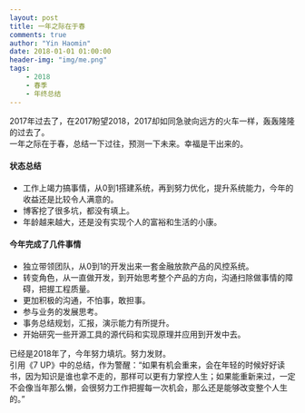 ```yaml
---
layout: post
title: 一年之际在于春
comments: true
author: "Yin Haomin"
date: 2018-01-01 01:00:00
header-img: "img/me.png"
tags:
    - 2018
    - 春季
    - 年终总结
---
```


2017年过去了，在2017盼望2018，2017却如同急驶向远方的火车一样，轰轰隆隆的过去了。<br>
一年之际在于春，总结一下过往，预测一下未来。幸福是干出来的。<br>

#### 状态总结
* 工作上竭力搞事情，从0到1搭建系统，再到努力优化，提升系统能力，今年的收益还是比较令人满意的。<br>
* 博客挖了很多坑，都没有填上。<br>
* 年龄越来越大，还是没有实现个人的富裕和生活的小康。<br>

#### 今年完成了几件事情
* 独立带领团队，从0到1的开发出来一套金融放款产品的风控系统。<br>
* 转变角色，从一直做开发，到开始思考整个产品的方向，沟通扫除做事情的障碍，把握工程质量。<br>
* 更加积极的沟通，不怕事，敢担事。<br>
* 参与业务的发展思考。<br>
* 事务总结规划，汇报，演示能力有所提升。<br>
* 开始研究一些开源工具的源代码和实现原理并应用到开发中去。<br>

已经是2018年了，今年努力填坑。努力发财。<br>
引用《7 UP》中的总结，作为警醒：“如果有机会重来，会在年轻的时候好好读书，因为知识是谁也拿不走的，那样可以更有力掌控人生；如果能重新来过，一定不会像当年那么懒，会很努力工作把握每一次机会，那么还是能够改变整个人生的。”<br>

